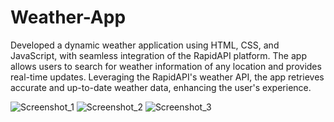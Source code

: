 # Weather-App
Developed a dynamic weather application using HTML, CSS, and JavaScript, with seamless integration of the RapidAPI platform. The app allows users to search for weather information of any location and provides real-time updates. Leveraging the RapidAPI's weather API, the app retrieves accurate and up-to-date weather data, enhancing the user's experience.

![Screenshot_1](https://github.com/aryansinha1818/Weather-App/assets/84027080/ad1cd81b-727a-4064-905a-5f09ebc55bd6)
![Screenshot_2](https://github.com/aryansinha1818/Weather-App/assets/84027080/0ddf6e67-93f1-4e49-a748-4babce0b757e)
![Screenshot_3](https://github.com/aryansinha1818/Weather-App/assets/84027080/04025b7a-5ca2-44df-a6e8-0ecc29b7a7c3)
